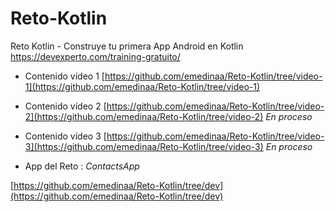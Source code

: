 # Reto-Kotlin
Reto Kotlin - Construye tu primera App Android en Kotlin https://devexperto.com/training-gratuito/

- Contenido vídeo 1 [https://github.com/emedinaa/Reto-Kotlin/tree/video-1](https://github.com/emedinaa/Reto-Kotlin/tree/video-1)

- Contenido vídeo 2 [https://github.com/emedinaa/Reto-Kotlin/tree/video-2](https://github.com/emedinaa/Reto-Kotlin/tree/video-2) *En proceso*

- Contenido vídeo 3 [https://github.com/emedinaa/Reto-Kotlin/tree/video-3](https://github.com/emedinaa/Reto-Kotlin/tree/video-3) *En proceso*

- App del Reto : *ContactsApp*

[https://github.com/emedinaa/Reto-Kotlin/tree/dev](https://github.com/emedinaa/Reto-Kotlin/tree/dev)

